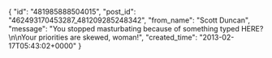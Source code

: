  {
   "id": "481985888504015",
   "post_id": "462493170453287_481209285248342",
   "from_name": "Scott Duncan",
   "message": "You stopped masturbating because of something typed HERE?\n\nYour priorities are skewed, woman!",
   "created_time": "2013-02-17T05:43:02+0000"
 }
